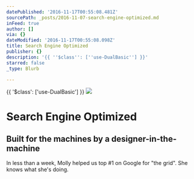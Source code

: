 ```yaml
---
datePublished: '2016-11-17T00:55:08.481Z'
sourcePath: _posts/2016-11-07-search-engine-optimized.md
inFeed: true
author: []
via: {}
dateModified: '2016-11-17T00:55:08.098Z'
title: Search Engine Optimized
publisher: {}
description: '{{ ''$class'': [''use-DualBasic''] }}'
starred: false
_type: Blurb

---
```

{{ '$class': \['use-DualBasic'\] }}
![](https://the-grid-user-content.s3-us-west-2.amazonaws.com/5c88e57d-4e83-4ec2-bab4-0ff79aa58cf2.jpg)

# Search Engine Optimized

## Built for the machines by a designer-in-the-machine

In less than a week, Molly helped us top \#1 on Google for "the grid". She knows what she's doing.